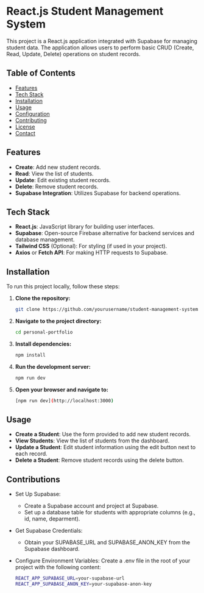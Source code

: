 # React.js Student Management System

This project is a React.js application integrated with Supabase for managing student data. The application allows users to perform basic CRUD (Create, Read, Update, Delete) operations on student records.

## Table of Contents

- [Features](#features)
- [Tech Stack](#tech-stack)
- [Installation](#installation)
- [Usage](#usage)
- [Configuration](#configuration)
- [Contributing](#contributing)
- [License](#license)
- [Contact](#contact)

## Features

- **Create**: Add new student records.
- **Read**: View the list of students.
- **Update**: Edit existing student records.
- **Delete**: Remove student records.
- **Supabase Integration**: Utilizes Supabase for backend operations.

## Tech Stack

- **React.js**: JavaScript library for building user interfaces.
- **Supabase**: Open-source Firebase alternative for backend services and database management.
- **Tailwind CSS** (Optional): For styling (if used in your project).
- **Axios** or **Fetch API**: For making HTTP requests to Supabase.

## Installation

To run this project locally, follow these steps:

1. **Clone the repository:**

   ```bash
   git clone https://github.com/yourusername/student-management-system.git
2. **Navigate to the project directory:**

   ```bash
   cd personal-portfolio

3. **Install dependencies:**

   ```bash
   npm install

4. **Run the development server:**

   ```bash
   npm run dev

5. **Open your browser and navigate to:**

   ```bash
   [npm run dev](http://localhost:3000)

## Usage

- **Create a Student**: Use the form provided to add new student records.
- **View Students**: View the list of students from the dashboard.
- **Update a Student**: Edit student information using the edit button next to each record.
- **Delete a Student**: Remove student records using the delete button.

## Contributions

- Set Up Supabase:
  - Create a Supabase account and project at Supabase.
  - Set up a database table for students with appropriate columns (e.g., id, name, deparment).
- Get Supabase Credentials:
  - Obtain your SUPABASE_URL and SUPABASE_ANON_KEY from the Supabase dashboard.
- Configure Environment Variables:
  Create a .env file in the root of your project with the following content:
    
  ```bash
  REACT_APP_SUPABASE_URL=your-supabase-url
  REACT_APP_SUPABASE_ANON_KEY=your-supabase-anon-key
